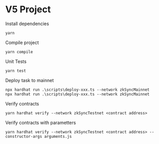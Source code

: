 # V5 Project

Install dependencies

```shell
yarn
```

Compile project

```shell
yarn compile
```

Unit Tests

```shell
yarn test
```

Deploy task to mainnet

```shell
npx hardhat run .\scripts\deploy-xxx.ts --network zkSyncMainnet 
npx hardhat run .\scripts\deploy-xxx.ts --network zkSyncMainnet 
```

Verify contracts

```shell
yarn hardhat verify --network zkSyncTestnet <contract address>
```

Verify contracts with parametters

```shell
yarn hardhat verify --network zkSyncTestnet <contract address> --constructor-args arguments.js
```